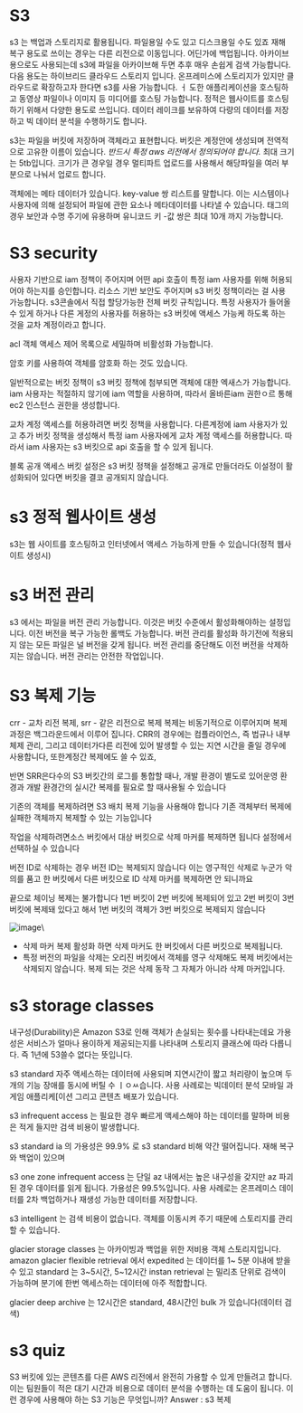 # S3

s3 는 백업과 스토리지로 활용됩니다. 파일용일 수도 있고 디스크용일 수도 있죠 
재해 복구 용도로 쓰이는 경우는 다른 리전으로 이동입니다. 어딘가에 백업됩니다.
아카이브용으로도 사용되는데 s3에 파일을 아카이브해 두면 추후 매우 손쉽게 검색 가능합니다. 
다음 용도는 하이브리드 클라우드 스토리지 입니다. 온프레미스에 스토리지가 있지만 클라우드로 확장하고자 한다면 s3를 사용 가능합니다. ㅓ
도한 애플리케이션을 호스팅하고 동영상 파일이나 이미지 등 미디어를 호스팅 가능합니다. 
정적은 웹사이트를 호스팅하기 위해서 다양한 용도로 쓰입니다.
데이터 레이크를 보유하여 다량의 데이터를 저장하고 빅 데이터 분석을 수행하기도 합니다. 

s3는 파일을 버킷에 저장하며 객체라고 표현합니다. 버킷은 계정안에 생성되며 전역적으로 고유한 이름이 있습니다. *반드시 특정 aws 리전에서 정의되어야 합니다.*  최대 크기는 5tb입니다. 크기가 큰 경우일 경우 멀티파트 업로드를 사용해서 해당파일을 여러 부분으로 나눠서 업로드 합니다. 

객체에는 메타 데이터가 있습니다. key-value 쌍 리스트를 말합니다. 이는 시스템이나 사용자에 의해 설정되어 파일에 관한 요소나 메타데이터를 나타낼 수 있습니다. 
태그의 경우 보안과 수명 주기에 유용하며 유니코드 키 -값 쌍은 최대 10개 까지 가능합니다. 

# S3 security

사용자 기반으로 iam 정책이 주어지며 어떤 api 호출이 특정 iam 사용자를 위해 허용되어야 하는지를 승인합니다.
리소스 기반 보안도 주어지며 s3 버킷 정책이라는 걸 사용 가능합니다. s3콘솔에서 직접 할당가능한 전체 버킷 규칙입니다. 특정 사용자가 들어올 수 있게 하거나 다른 게정의 사용자를 허용하는 s3 버킷에 액세스 가능케 하도록 하는 것을 교차 계정이라고 합니다. 

acl 객체 액세스 제어 목록으로 세밀하며 비활성화 가능합니다. 

암호 키를 사용하여 객체를 암호화 하는 것도 있습니다. 

일반적으로는 버킷 정책이 s3 버킷 정책에 첨부되면 객체에 대한 엑새스가 가능합니다. iam 사용자는 적절하지 않기에 iam 역할을 사용하며, 따라서 올바른iam 권한ㅇ르 통해 ec2 인스턴스 권한을 생성합니다. 

교차 계정 액세스를 허용하려면 버킷 정책을 사용합니다. 다른계정에 iam 사용자가 있고 추가 버킷 정책을 생성해서 특정 iam 사용자에게 교차 계정 액세스를 허용합니다. 따라서 iam 사용자는 s3 버킷으로 api 호출을 할 수 있게 됩니다. 

블록 공개 액세스 버킷 설정은 s3 버킷 정책을 설정해고 공개로 만들더라도 이설정이 활성화되어 있다면 버킷을 결코 공개되지 않습니다. 

# s3 정적 웹사이트 생성

s3는 웹 사이트를 호스팅하고 인터넷에서 액세스 가능하게 만들 수 있습니다(정적 웹사이트 생성시)

# s3 버전 관리 
s3 에서는 파일을 버전 관리 가능합니다. 이것은 버킷 수준에서 활성화해야하는 설정입니다. 이전 버전을 복구 가능한 롤백도 가능합니다. 
버전 관리를 활성화 하기전에 적용되지 않는 모든 파일은 널 버전을 갖게 됩니다. 버전 관리를 중단해도 이전 버전을 삭제하지는 않습니다. 버전 관리는 안전한 작업입니다. 

# S3 복제 기능

crr - 교차 리전 복제, srr - 같은 리전으로 복제 
복제는 비동기적으로 이루어지며 복제 과정은 백그라운드에서 이루어 집니다. 
CRR의 경우에는 컴플라이언스, 즉 법규나 내부 체제 관리, 그리고 데이터가다른 리전에 있어 발생할 수 있는 지연 시간을 줄일 경우에 사용합니다, 또한계정간 복제에도 쓸 수 있죠,

반면 SRR은다수의 S3 버킷간의 로그를 통합할 때나, 개발 환경이 별도로 있어운영 환경과 개발 환경간의 실시간 복제를 필요로 할 때사용될 수 있습니다

기존의 객체를 복제하려면
S3 배치 복제 기능을 사용해야 합니다
기존 객체부터 복제에 실패한 객체까지 복제할 수 있는 기능입니다

작업을 삭제하려면소스 버킷에서 대상 버킷으로 삭제 마커를 복제하면 됩니다
설정에서 선택하실 수 있습니다

버전 ID로 삭제하는 경우 버전 ID는 복제되지 않습니다
이는 영구적인 삭제로 누군가 악의를 품고
한 버킷에서 다른 버킷으로 ID 삭제 마커를 복제하면 안 되니까요

끝으로 체이닝 복제는 불가합니다
1번 버킷이 2번 버킷에 복제되어 있고
2번 버킷이 3번 버킷에 복제돼 있다고 해서
1번 버킷의 객체가 3번 버킷으로 복제되지 않습니다


![image](https://github.com/InHeeS/Certified-AWS/assets/105423951/ddfa0056-a8aa-4e47-8118-b538502cafc9)\

- 삭제 마커 복제 활성화 하면 삭제 마커도 한 버킷에서 다른 버킷으로 복제됩니다.
- 특정 버전의 파일을 삭제는 오리진 버킷에서 객체를 영구 삭제해도 복제 버킷에서는 삭제되지 않습니다. 복제 되는 것은 삭제 동작 그 자체가 아니라 삭제 마커입니다.

# s3 storage classes

내구성(Durability)은 Amazon S3로 인해 객체가 손실되는 횟수를 나타내는데요 
가용성은 서비스가 얼마나 용이하게 제공되는지를 나타내며 스토리지 클래스에 따라 다릅니다. 즉 1년에 53쓸수 없다는 뜻입니다. 

s3 standard 자주 액세스하는 데이터에 사용되며 지연시간이 짧고 처리량이 높으며 두개의 기능 장애를 동시에 버틸 수 ㅣㅇㅆ습니다. 사용 사례로는 빅데이터 분석 모바일 과 게임 애플리케[이션 그리고 콘텐츠 배포가 있습니다. 

s3 infrequent access 는 필요한 경우 빠르게 액세스해야 하는 데이터를 말하며 비용은 적게 들지만 검색 비용이 발생합니다. 

s3 standard ia 의 가용성은 99.9% 로 s3 standard 비해 약간 떨어집니다. 재해 복구와 백업이 있으며 

s3 one zone infrequent access 는 단일 az 내에서는 높은 내구성을 갖지만 az 파괴된 경우 데이터를 읽게 됩니다. 가용성은 99.5%입니다. 
사용 사례로는 온프레미스 데이터를 2차 백업하거나 재생성 가능한 데이터를 저장합니다. 

s3 intelligent 는 검색 비용이 없습니다. 객체를 이동시켜 주기 때문에 스토리지를 관리 할 수 있습니다. 

glacier storage classes 는 아카이빙과 백업을 위한 저비용 객체 스토리지입니다. 
amazon glacier flexible retrieval 에서 expedited 는 데이터를 1~ 5분 이내에 받을 수 있고 standard 는 3~5시간, 5~12시간
instan retrieval 는 밀리초 단위로 검색이 가능하며 분기에 한번 액세스하는 데이터에 아주 적합합니다. 

glacier deep archive 는 12시간은 standard, 48시간인 bulk 가 있습니다(데이터 검색)

# s3 quiz 

S3 버킷에 있는 콘텐츠를 다른 AWS 리전에서 완전히 가용할 수 있게 만들려고 합니다. 이는 팀원들이 적은 대기 시간과 비용으로 데이터 분석을 수행하는 데 도움이 됩니다. 이런 경우에 사용해야 하는 S3 기능은 무엇입니까?
Answer : s3 복제 
